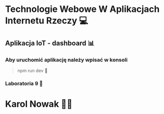 # Technologie Webowe W Aplikacjach Internetu Rzeczy :computer:
## Aplikacja IoT - dashboard :bar_chart:

### Aby uruchomić aplikację należy wpisać w konsoli
> npm run dev :rocket:

### Laboratoria 9 :microscope:

# Karol Nowak :man_technologist:
